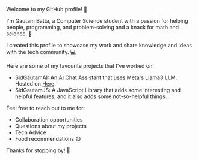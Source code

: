 Welcome to my GitHub profile! 👋

I'm Gautam Batta, a Computer Science student with a passion for helping people, programming, and problem-solving and a knack for math and science. 🤖

I created this profile to showcase my work and share knowledge and ideas with the tech community. 💻

Here are some of my favourite projects that I've worked on:

* SidGautamAI: An AI Chat Assistant that uses Meta's Llama3 LLM. Hosted on [Here](https://sidgautamai.glitch.me/).
* SidGautamJS: A JavaScript Library that adds some interesting and helpful features, and it also adds some not-so-helpful things.

Feel free to reach out to me for:

* Collaboration opportunities
* Questions about my projects
* Tech Advice
* Food recommendations 😋

Thanks for stopping by! 👋
